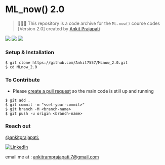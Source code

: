 # ML_now() 2.0


> 👩🏻‍💻  This repository is a code archive for the `ML.now()` course codes [Version 2.0] created by [Ankit Prajapati](https://github.com/Ankit7557)


![](https://img.shields.io/badge/TensorFlow-v2.4.0-informational?style=flat&logo=data:image/svg%2bxml;base64,<BASE64_DATA>)
![](https://img.shields.io/badge/Python-v3.9-informational?style=flat&logo=<LOGO_NAME>&logoColor=white&color=2bbc8a)
![](https://img.shields.io/badge/Shell-Zsh-informational?style=flat&logo=<LOGO_NAME>&logoColor=white&color=5a4fcf)




### Setup & Installation

```
$ git clone https://github.com/Ankit7557/MLnow_2.0.git
$ cd MLnow_2.0
```

### To Contribute

- Please [create a pull request](https://github.com/Ankit7557/MLnow_2.0/pulls) so the main code is still up and running

```
$ git add .
$ git commit -m "<set-your-commit>"
$ git branch -M <branch-name>
$ git push -u origin <branch-name>
```
### Reach out

[@ankitprajapati:](https://github.com/Ankit7557)

[![LinkedIn][2.2]][2]


[2.2]: https://user-images.githubusercontent.com/26264600/88994287-99226500-d31a-11ea-9a80-a91afd654777.png


[2]: https://www.linkedin.com/in/ankit-prajapati-899a66184/

email me at : ankitramprajapati.7@gmail.com
